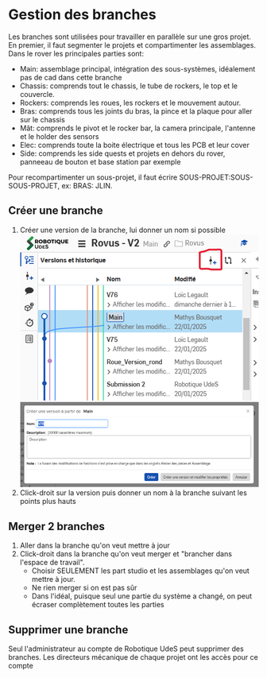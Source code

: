 # Gestion des branches

Les branches sont utilisées pour travailler en parallèle sur une gros projet. En premier, il faut segmenter le projets et compartimenter les assemblages. Dans le rover les principales parties sont:

- Main: assemblage principal, intégration des sous-systèmes, idéalement pas de cad dans cette branche
- Chassis: comprends tout le chassis, le tube de rockers, le top et le couvercle.
- Rockers: comprends les roues, les rockers et le mouvement autour.
- Bras: comprends tous les joints du bras, la pince et la plaque pour aller sur le chassis
- Mât: comprends le pivot et le rocker bar, la camera principale, l'antenne et le holder des sensors
- Elec: comprends toute la boite électrique et tous les PCB et leur cover
- Side: comprends les side quests et projets en dehors du rover, panneeau de bouton et base station par exemple
  

 Pour recompartimenter un sous-projet, il faut écrire SOUS-PROJET:SOUS-SOUS-PROJET, ex: BRAS: JLIN.

## Créer une branche

1. Créer une version de la branche, lui donner un nom si possible
   ![OnShape_CreateVersion](../../attachements/Mechanical/OnShape_CreateVersion.png)![Onshape_VersionName](../../attachements/Mechanical/Onshape_VersionName.png)
2. Click-droit sur la version puis donner un nom à la branche suivant les points plus hauts

## Merger 2 branches

1. Aller dans la branche qu'on veut mettre à jour
2. Click-droit dans la branche qu'on veut merger et "brancher dans l'espace de travail".
   - Choisir SEULEMENT les part studio et les assemblages qu'on veut mettre à jour.
   - Ne rien merger si on est pas sûr
   - Dans l'idéal, puisque seul une partie du système a changé, on peut écraser complètement toutes les parties

## Supprimer une branche

Seul l'administrateur au compte de Robotique UdeS peut supprimer des branches. Les directeurs mécanique de chaque projet ont les accès pour ce compte
